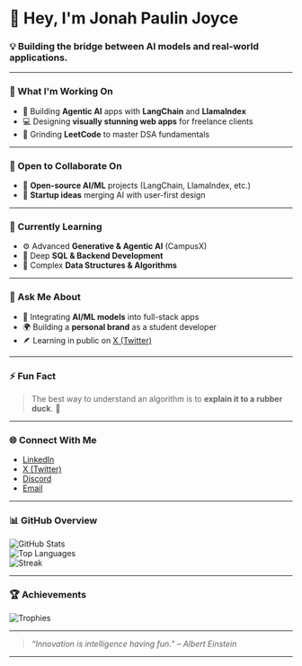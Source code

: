 # 👋 Hey, I'm Jonah Paulin Joyce

### 💡 Building the bridge between AI models and real-world applications.

---

### 🚀 What I'm Working On
- 🧠 Building **Agentic AI** apps with **LangChain** and **LlamaIndex**  
- 💻 Designing **visually stunning web apps** for freelance clients  
- 🧩 Grinding **LeetCode** to master DSA fundamentals  

---

### 🤝 Open to Collaborate On
- 🧬 **Open-source AI/ML** projects (LangChain, LlamaIndex, etc.)  
- 🚀 **Startup ideas** merging AI with user-first design  

---

### 🌱 Currently Learning
- ⚙️ Advanced **Generative & Agentic AI** (CampusX)  
- 🧮 Deep **SQL & Backend Development**  
- 🧠 Complex **Data Structures & Algorithms**  

---

### 💬 Ask Me About
- 🤖 Integrating **AI/ML models** into full-stack apps  
- 🌍 Building a **personal brand** as a student developer  
- 🪶 Learning in public on [X (Twitter)](https://x.com/jonah_25_)  

---

### ⚡ Fun Fact
> The best way to understand an algorithm is to **explain it to a rubber duck**. 🦆  

---

### 🌐 Connect With Me
- [LinkedIn](https://linkedin.com/in/jonahpaulinjoyce)
- [X (Twitter)](https://x.com/jonah_25_)
- [Discord](https://discord.gg/jonahpaulinjoyce)
- [Email](mailto:jonah.paulin2596@gmail.com)

---

### 📊 GitHub Overview
![GitHub Stats](https://github-readme-stats.vercel.app/api?username=jonahmichael&theme=dark&hide_border=true&show_icons=true)  
![Top Languages](https://github-readme-stats.vercel.app/api/top-langs/?username=jonahmichael&layout=compact&theme=dark&hide_border=true)  
![Streak](https://nirzak-streak-stats.vercel.app/?user=jonahmichael&theme=dark&hide_border=true)

---

### 🏆 Achievements
![Trophies](https://github-profile-trophy.vercel.app/?username=jonahmichael&theme=algolia&no-frame=true&no-bg=true&margin-w=4)

---

> *“Innovation is intelligence having fun.” – Albert Einstein*

---

<!-- Minimalist design crafted by Jonah Paulin Joyce -->
